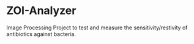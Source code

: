 # ZOI-Analyzer
Image Processing Project to test and measure the sensitivity/restivity of antibiotics against bacteria.
